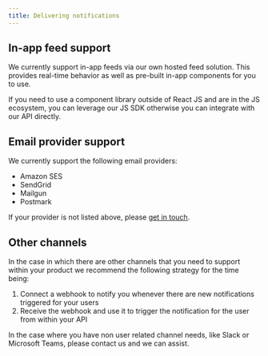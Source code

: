 ```yaml
---
title: Delivering notifications
---
```


## In-app feed support

We currently support in-app feeds via our own hosted feed solution. This provides real-time behavior
as well as pre-built in-app components for you to use.

If you need to use a component library outside of React JS and are in the JS ecosystem,
you can leverage our JS SDK otherwise you can integrate with our API directly.

## Email provider support

We currently support the following email providers:

- Amazon SES
- SendGrid
- Mailgun
- Postmark

If your provider is not listed above, please [get in touch](mailto:support@knock.app).

## Other channels

In the case in which there are other channels that you need to support within your product we
recommend the following strategy for the time being:

1. Connect a webhook to notify you whenever there are new notifications triggered for your
   users
2. Receive the webhook and use it to trigger the notification for the user from within your API

In the case where you have non user related channel needs, like Slack or Microsoft Teams, please
contact us and we can assist.
